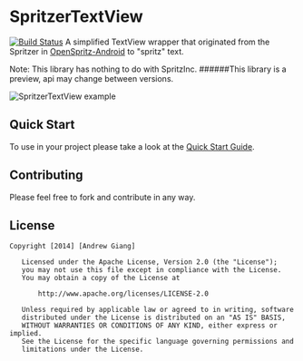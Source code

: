 SpritzerTextView
============

[![Build Status](https://travis-ci.org/andrewgiang/SpritzerTextView.png?branch=master)](https://travis-ci.org/andrewgiang/SpritzerTextView)
A simplified TextView wrapper that originated from the Spritzer in  [OpenSpritz-Android](https://github.com/OnlyInAmerica/OpenSpritz-Android) to "spritz" text.

Note: This library has nothing to do with SpritzInc.
######This library is a preview, api may change between versions.

![SpritzerTextView example](http://i.imgur.com/mkeViYY.gif)



Quick Start
------------
To use in your project please take a look at the [Quick Start Guide](https://github.com/andrewgiang/SpritzerTextView/blob/master/QUICKSTART.md).

Contributing
------------
Please feel free to fork and contribute in any way.


License
------------
```
Copyright [2014] [Andrew Giang]

   Licensed under the Apache License, Version 2.0 (the "License");
   you may not use this file except in compliance with the License.
   You may obtain a copy of the License at

       http://www.apache.org/licenses/LICENSE-2.0

   Unless required by applicable law or agreed to in writing, software
   distributed under the License is distributed on an "AS IS" BASIS,
   WITHOUT WARRANTIES OR CONDITIONS OF ANY KIND, either express or implied.
   See the License for the specific language governing permissions and
   limitations under the License.
```
